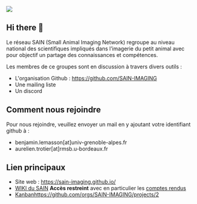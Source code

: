 ![](https://sain-imaging.github.io/assets/images/LogoSAIN_small.png)

## Hi there 👋

<!--

**Here are some ideas to get you started:**

🙋‍♀️ A short introduction - what is your organization all about?
🌈 Contribution guidelines - how can the community get involved?
👩‍💻 Useful resources - where can the community find your docs? Is there anything else the community should know?
🍿 Fun facts - what does your team eat for breakfast?
🧙 Remember, you can do mighty things with the power of [Markdown](https://docs.github.com/github/writing-on-github/getting-started-with-writing-and-formatting-on-github/basic-writing-and-formatting-syntax)
-->

Le réseau SAIN (Small Animal Imaging Network) regroupe au niveau national des scientifiques impliqués dans l’imagerie du petit animal avec pour objectif un partage des connaissances et compétences.

Les membres de ce groupes sont en discussion à travers divers outils :
- L'organisation Github : https://github.com/SAIN-IMAGING
- Une mailing liste
- Un discord

## Comment nous rejoindre

Pour nous rejoindre, veuillez envoyer un mail en y ajoutant votre identifiant github à :

- benjamin.lemasson[at]univ-grenoble-alpes.fr
- aurelien.trotier[at]rmsb.u-bordeaux.fr

## Lien principaux
- Site web :  https://sain-imaging.github.io/
- [WIKI du SAIN](https://github.com/SAIN-IMAGING/WIKI-SAIN) **Accès restreint** avec en particulier les [comptes rendus](https://github.com/SAIN-IMAGING/WIKI-SAIN/tree/main/CR)
- [Kanban](https://github.com/orgs/SAIN-IMAGING/projects/2)https://github.com/orgs/SAIN-IMAGING/projects/2
